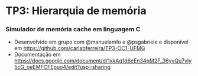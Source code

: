 # TP3: Hierarquia de memória

### Simulador de memória cache em linguagem C

- Desenvolvido em grupo com @manuelamfo e @psgabriele e disponível em https://github.com/carlabferreira/TP3-OC1-UFMG
- Documentação em https://docs.google.com/document/d/1xkAg1d6eEn34pM2F_36yvQu7vly5cG_oeEMFCFEpuo4/edit?usp=sharing
